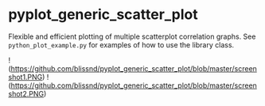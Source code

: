 # pyplot_generic_scatter_plot

Flexible and efficient plotting of multiple scatterplot correlation graphs. See `python_plot_example.py` for examples of how to use the library class.

!(https://github.com/blissnd/pyplot_generic_scatter_plot/blob/master/screenshot1.PNG)
!(https://github.com/blissnd/pyplot_generic_scatter_plot/blob/master/screenshot2.PNG)

